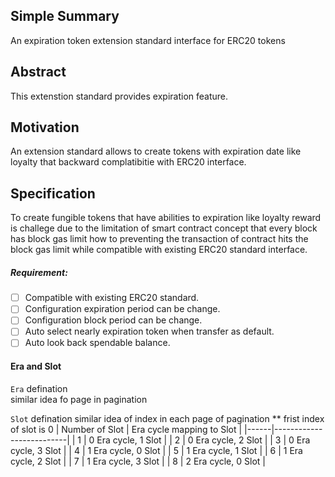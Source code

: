 


## Simple Summary

An expiration token extension standard interface for ERC20 tokens

## Abstract

This extenstion standard provides expiration feature.

## Motivation

An extension standard allows to create tokens with expiration date like loyalty that backward complatibitie with ERC20 interface.

## Specification

To create fungible tokens that have abilities to expiration like loyalty reward is 
challege due to the limitation of smart contract concept that every block has block gas limit how to preventing the transaction of   contract hits the block gas limit while compatible with existing ERC20 standard interface.

##### Requirement: 
- [ ] Compatible with existing ERC20 standard.
- [ ] Configuration expiration period can be change.
- [ ] Configuration block period can be change.
- [ ] Auto select nearly expiration token when transfer as default.
- [ ] Auto look back spendable balance.

#### Era and Slot

`Era` defination  
similar idea fo page in pagination

`Slot` defination
similar idea of index in each page of pagination
** frist index of slot is 0
| Number of Slot | Era cycle mapping to Slot |
|------|--------------------------|
| 1    | 0 Era cycle, 1 Slot      |
| 2    | 0 Era cycle, 2 Slot      |
| 3    | 0 Era cycle, 3 Slot      |
| 4    | 1 Era cycle, 0 Slot      | 
| 5    | 1 Era cycle, 1 Slot      | 
| 6    | 1 Era cycle, 2 Slot      | 
| 7    | 1 Era cycle, 3 Slot      |
| 8    | 2 Era cycle, 0 Slot      | 


